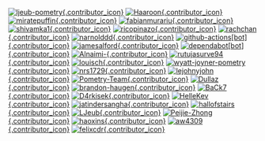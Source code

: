 [![ljeub-pometry](https://avatars.githubusercontent.com/u/97447091?v=4){.contributor_icon}](https://github.com/ljeub-pometry)
[![Haaroon](https://avatars.githubusercontent.com/u/7131194?v=4){.contributor_icon}](https://github.com/Haaroon)
[![miratepuffin](https://avatars.githubusercontent.com/u/6665739?v=4){.contributor_icon}](https://github.com/miratepuffin)
[![fabianmurariu](https://avatars.githubusercontent.com/u/2404621?v=4){.contributor_icon}](https://github.com/fabianmurariu)
[![shivamka1](https://avatars.githubusercontent.com/u/4599890?v=4){.contributor_icon}](https://github.com/shivamka1)
[![ricopinazo](https://avatars.githubusercontent.com/u/38461987?v=4){.contributor_icon}](https://github.com/ricopinazo)
[![rachchan](https://avatars.githubusercontent.com/u/25484244?v=4){.contributor_icon}](https://github.com/rachchan)
[![narnolddd](https://avatars.githubusercontent.com/u/33124479?v=4){.contributor_icon}](https://github.com/narnolddd)
[![github-actions[bot]](https://avatars.githubusercontent.com/in/15368?v=4){.contributor_icon}](https://github.com/apps/github-actions)
[![jamesalford](https://avatars.githubusercontent.com/u/7249162?v=4){.contributor_icon}](https://github.com/jamesalford)
[![dependabot[bot]](https://avatars.githubusercontent.com/in/29110?v=4){.contributor_icon}](https://github.com/apps/dependabot)
[![Alnaimi-](https://avatars.githubusercontent.com/u/5095706?v=4){.contributor_icon}](https://github.com/Alnaimi-)
[![rutujasurve94](https://avatars.githubusercontent.com/u/9448002?v=4){.contributor_icon}](https://github.com/rutujasurve94)
[![louisch](https://avatars.githubusercontent.com/u/772346?v=4){.contributor_icon}](https://github.com/louisch)
[![wyatt-joyner-pometry](https://avatars.githubusercontent.com/u/188855884?v=4){.contributor_icon}](https://github.com/wyatt-joyner-pometry)
[![nrs1729](https://avatars.githubusercontent.com/u/51863168?v=4){.contributor_icon}](https://github.com/nrs1729)
[![lejohnyjohn](https://avatars.githubusercontent.com/u/45882172?v=4){.contributor_icon}](https://github.com/lejohnyjohn)
[![Pometry-Team](https://avatars.githubusercontent.com/u/100171847?v=4){.contributor_icon}](https://github.com/Pometry-Team)
[![Dullaz](https://avatars.githubusercontent.com/u/14945612?v=4){.contributor_icon}](https://github.com/Dullaz)
[![brandon-haugen](https://avatars.githubusercontent.com/u/182728?v=4){.contributor_icon}](https://github.com/brandon-haugen)
[![BaCk7](https://avatars.githubusercontent.com/u/25950261?v=4){.contributor_icon}](https://github.com/BaCk7)
[![D4rkisek](https://avatars.githubusercontent.com/u/106534376?v=4){.contributor_icon}](https://github.com/D4rkisek)
[![HelleKev](https://avatars.githubusercontent.com/u/80215162?v=4){.contributor_icon}](https://github.com/HelleKev)
[![jatindersangha](https://avatars.githubusercontent.com/u/62962154?v=4){.contributor_icon}](https://github.com/jatindersangha)
[![hallofstairs](https://avatars.githubusercontent.com/u/51125632?v=4){.contributor_icon}](https://github.com/hallofstairs)
[![LJeub](https://avatars.githubusercontent.com/u/7434177?v=4){.contributor_icon}](https://github.com/LJeub)
[![Peijie-Zhong](https://avatars.githubusercontent.com/u/111187839?v=4){.contributor_icon}](https://github.com/Peijie-Zhong)
[![haoxins](https://avatars.githubusercontent.com/u/2569835?v=4){.contributor_icon}](https://github.com/haoxins)
[![aw4309](https://avatars.githubusercontent.com/u/113125857?v=4){.contributor_icon}](https://github.com/aw4309)
[![felixcdr](https://avatars.githubusercontent.com/u/68109569?v=4){.contributor_icon}](https://github.com/felixcdr)
